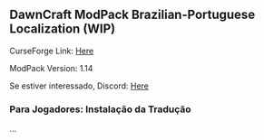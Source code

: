 ## DawnCraft ModPack Brazilian-Portuguese Localization (WIP)

CurseForge Link: [Here](https://www.curseforge.com/minecraft/modpacks/dawn-craft "DawnCraft - An Adventure RPG Modpack")

ModPack Version: 1.14

Se estiver interessado, Discord: [Here](https://discord.gg/YJJGX6EB "DawnCraft - Tradução pt_br")

### Para Jogadores: Instalação da Tradução

 ...

